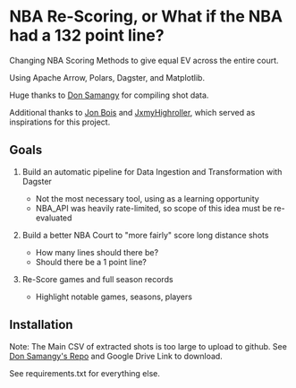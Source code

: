 # NBA Re-Scoring, or What if the NBA had a 132 point line?

Changing NBA Scoring Methods to give equal EV across the entire court.

Using Apache Arrow, Polars, Dagster, and Matplotlib.

Huge thanks to [Don Samangy](https://github.com/DomSamangy/NBA_Shots_04_25) for compiling shot data.

Additional thanks to [Jon Bois](https://www.youtube.com/watch?v=ndmBCqds_gc) and [JxmyHighroller](https://www.youtube.com/watch?v=XyihDTdpF8w), which served as inspirations for this project.

## Goals

1. Build an automatic pipeline for Data Ingestion and Transformation with Dagster
    - Not the most necessary tool, using as a learning opportunity
    - NBA_API was heavily rate-limited, so scope of this idea must be re-evaluated

2. Build a better NBA Court to "more fairly" score long distance shots
    - How many lines should there be?
    - Should there be a 1 point line?

3. Re-Score games and full season records
    - Highlight notable games, seasons, players

## Installation

Note: The Main CSV of extracted shots is too large to upload to github. See [Don Samangy's Repo](https://github.com/DomSamangy/NBA_Shots_04_25) and Google Drive Link to download.

See requirements.txt for everything else.
